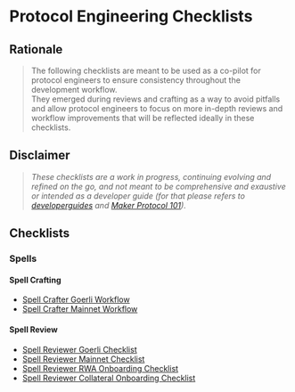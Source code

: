 # Protocol Engineering Checklists

## Rationale
>The following checklists are meant to be used as a co-pilot for protocol engineers to ensure consistency throughout the development workflow.  
>They emerged during reviews and crafting as a way to avoid pitfalls and allow protocol engineers to focus on more in-depth reviews and workflow improvements that will be reflected ideally in these checklists.  
## Disclaimer
>*These checklists are a work in progress, continuing evolving and refined on the go, and not meant to be comprehensive and exaustive or intended as a developer guide (for that please refers to [developerguides](https://github.com/makerdao/developerguides) and [Maker Protocol 101](https://docs.makerdao.com/getting-started/maker-protocol-101)).*
## Checklists

### Spells

#### Spell Crafting

- [Spell Crafter Goerli Workflow](./spell/spell-crafter-goerli-workflow.md)
- [Spell Crafter Mainnet Workflow](./spell/spell-crafter-mainnet-workflow.md)

#### Spell Review

- [Spell Reviewer Goerli Checklist](./spell/spell-reviewer-goerli-checklist.md)
- [Spell Reviewer Mainnet Checklist](./spell/spell-reviewer-mainnet-checklist.md)
- [Spell Reviewer RWA Onboarding Checklist](./spell/rwa-onboarding-checklist.md)
- [Spell Reviewer Collateral Onboarding Checklist](./spell/collateral-onboarding-checklist.md)
